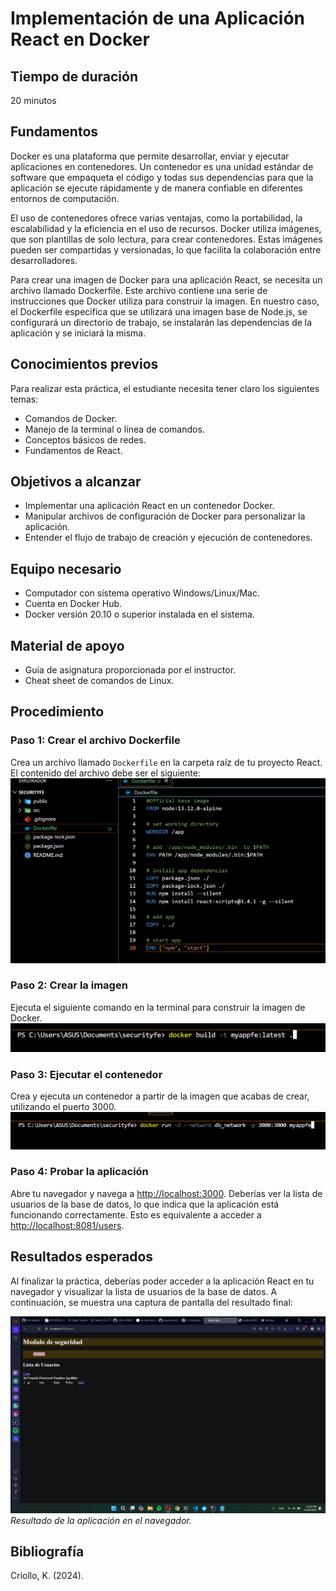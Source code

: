 # Implementación de una Aplicación React en Docker

## Tiempo de duración
20 minutos

## Fundamentos
Docker es una plataforma que permite desarrollar, enviar y ejecutar aplicaciones en contenedores. Un contenedor es una unidad estándar de software que empaqueta el código y todas sus dependencias para que la aplicación se ejecute rápidamente y de manera confiable en diferentes entornos de computación.

El uso de contenedores ofrece varias ventajas, como la portabilidad, la escalabilidad y la eficiencia en el uso de recursos. Docker utiliza imágenes, que son plantillas de solo lectura, para crear contenedores. Estas imágenes pueden ser compartidas y versionadas, lo que facilita la colaboración entre desarrolladores.

Para crear una imagen de Docker para una aplicación React, se necesita un archivo llamado Dockerfile. Este archivo contiene una serie de instrucciones que Docker utiliza para construir la imagen. En nuestro caso, el Dockerfile especifica que se utilizará una imagen base de Node.js, se configurará un directorio de trabajo, se instalarán las dependencias de la aplicación y se iniciará la misma.

## Conocimientos previos
Para realizar esta práctica, el estudiante necesita tener claro los siguientes temas:
- Comandos de Docker.
- Manejo de la terminal o línea de comandos.
- Conceptos básicos de redes.
- Fundamentos de React.

## Objetivos a alcanzar
- Implementar una aplicación React en un contenedor Docker.
- Manipular archivos de configuración de Docker para personalizar la aplicación.
- Entender el flujo de trabajo de creación y ejecución de contenedores.

## Equipo necesario
- Computador con sistema operativo Windows/Linux/Mac.
- Cuenta en Docker Hub.
- Docker versión 20.10 o superior instalada en el sistema.

## Material de apoyo
- Guía de asignatura proporcionada por el instructor.
- Cheat sheet de comandos de Linux.

## Procedimiento
### Paso 1: Crear el archivo Dockerfile
Crea un archivo llamado `Dockerfile` en la carpeta raíz de tu proyecto React. El contenido del archivo debe ser el siguiente:
![Resultado de la aplicación](frontend/imagen3.png)
### Paso 2: Crear la imagen
Ejecuta el siguiente comando en la terminal para construir la imagen de Docker.
![Resultado de la aplicación](frontend/imagen1.png)
### Paso 3: Ejecutar el contenedor
Crea y ejecuta un contenedor a partir de la imagen que acabas de crear, utilizando el puerto 3000.
![Resultado de la aplicación](frontend/imagen2.png)
### Paso 4: Probar la aplicación
Abre tu navegador y navega a [http://localhost:3000](http://localhost:3000). Deberías ver la lista de usuarios de la base de datos, lo que indica que la aplicación está funcionando correctamente. Esto es equivalente a acceder a [http://localhost:8081/users](http://localhost:8081/users).

## Resultados esperados
Al finalizar la práctica, deberías poder acceder a la aplicación React en tu navegador y visualizar la lista de usuarios de la base de datos. A continuación, se muestra una captura de pantalla del resultado final:

![Resultado de la aplicación](frontend/imagen4.png)
*Resultado de la aplicación en el navegador.*

## Bibliografía
Criollo, K. (2024). 
